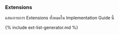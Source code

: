 ### Extensions

แสดงรายการ Extensions ทั้งหมดใน Implementation Guide นี้

<!-- ================================================ -->
<!--  use this line to include an autogenerated list of all profiles and highlight new ones using the input/data/new_stuff.yml list.  Remove it if you would like to hand generate it -->

{% include ext-list-generator.md %}

<!-- ================================================ -->

<br />

<!-- {% include link-list.md %} -->

<br />

